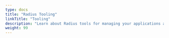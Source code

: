 ```yaml
---
type: docs
title: "Radius Tooling"
linkTitle: "Tooling"
description: "Learn about Radius tools for managing your applications and Radius installation"
weight: 99
---
```

